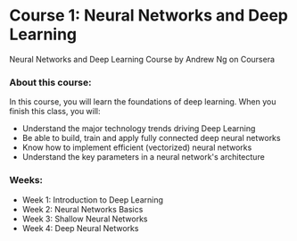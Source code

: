 # Course 1: Neural Networks and Deep Learning
Neural Networks and Deep Learning Course by Andrew Ng on Coursera

### About this course:
In this course, you will learn the foundations of deep learning. When you finish this class, you will:
- Understand the major technology trends driving Deep Learning
- Be able to build, train and apply fully connected deep neural networks 
- Know how to implement efficient (vectorized) neural networks 
- Understand the key parameters in a neural network's architecture 

### Weeks:
* Week 1: Introduction to Deep Learning
* Week 2: Neural Networks Basics
* Week 3: Shallow Neural Networks
* Week 4: Deep Neural Networks
